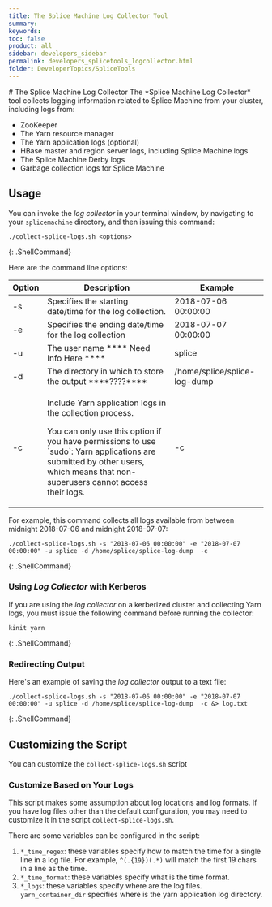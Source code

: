 ```yaml
---
title: The Splice Machine Log Collector Tool
summary:
keywords:
toc: false
product: all
sidebar: developers_sidebar
permalink: developers_splicetools_logcollector.html
folder: DeveloperTopics/SpliceTools
---
```

<section>
<div class="TopicContent" data-swiftype-index="true" markdown="1">
# The Splice Machine Log Collector
The *Splice Machine Log Collector* tool collects logging information related to Splice Machine from your cluster, including logs from:

* ZooKeeper
* The Yarn resource manager
* The Yarn application logs (optional)
* HBase master and region server logs, including Splice Machine logs
* The Splice Machine Derby logs
* Garbage collection logs for Splice Machine

## Usage

You can invoke the *log collector* in your terminal window, by navigating to your `splicemachine` directory, and then issuing this command:
```
./collect-splice-logs.sh <options>
```
{: .ShellCommand}

Here are the command line options:

<table>
    <col />
    <col />
    <thead>
        <tr>
            <th>Option</th>
            <th>Description</th>
            <th>Example</th>
        </tr>
    </thead>
    <tbody>
        <tr>
            <td>-s</td>
            <td>Specifies the starting date/time for the log collection.</td>
            <td>2018-07-06 00:00:00</td>
        </tr>
        <tr>
            <td>-e</td>
            <td>Specifies the ending date/time for the log collection</td>
            <td>2018-07-07 00:00:00</td>
        </tr>
        <tr>
            <td>-u</td>
            <td>The user name **** Need Info Here ****</td>
            <td>splice</td>
       </tr>
        <tr>
            <td>-d</td>
            <td>The directory in which to store the output ****????**** </td>
            <td>/home/splice/splice-log-dump</td>
        </tr>
        <tr>
            <td>-c</td>
            <td><p>Include Yarn application logs in the collection process.</p>
                <p class="noteNote">You can only use this option if you have permissions to use `sudo`: Yarn applications are submitted by other users, which means that non-superusers cannot access their logs.</p>
            </td>
            <td>-c</td>
        </tr>
    </tbody>
</table>

For example, this command collects all logs available from between midnight 2018-07-06 and midnight 2018-07-07:

```
./collect-splice-logs.sh -s "2018-07-06 00:00:00" -e "2018-07-07 00:00:00" -u splice -d /home/splice/splice-log-dump  -c
```
{: .ShellCommand}

### Using *Log Collector* with Kerberos
If you are using the *log collector* on a kerberized cluster and collecting Yarn logs, you must issue the following command before running the collector:

```
kinit yarn
```
{: .ShellCommand}

### Redirecting Output

Here's an example of saving the *log collector* output to a text file:

```
./collect-splice-logs.sh -s "2018-07-06 00:00:00" -e "2018-07-07 00:00:00" -u splice -d /home/splice/splice-log-dump  -c &> log.txt
```
{: .ShellCommand}

## Customizing the Script
You can customize the `collect-splice-logs.sh` script

### Customize Based on Your Logs

This script makes some assumption about log locations and log formats. If you have log files other than the default configuration, you may need to customize it in the script `collect-splice-logs.sh`.

There are some variables can be configured in the script:

1. `*_time_regex`: these variables specify how to match the time for a single line in a log file. For example, `^(.{19})(.*)` will match the first 19 chars in a line as the time.
2. `*_time_format`: these variables specify what is the time format.
3. `*_logs`: these variables specify where are the log files. `yarn_container_dir` specifies where is the yarn application log directory.
</div>
</section>
